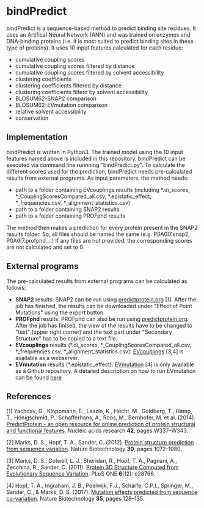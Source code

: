 # bindPredict

bindPredict is a sequence-based method to predict binding site residues. 
It uses an Artifical Neural Network (ANN) and was trained on enzymes and DNA-binding proteins 
(i.e. it is most suited to predict binding sites in these type of proteins).
It uses 10 input features calculated for each residue:
- cumulative coupling scores
- cumulative coupling scores filtered by distance
- cumulative coupling scores filtered by solvent accessibility
- clustering coefficients
- clustering coefficients filtered by distance
- clustering coefficients filterd by solvent accessibility
- BLOSUM62-SNAP2 comparison
- BLOSUM62-EVmutation comparison
- relative solvent accessibility
- conservation


## Implementation
bindPredict is written in Python3. The trained model using the 10 input features named above is included in this repository.
bindPredict can be executed via command line runnning "bindPredict.py".
To calculate the different scores used for the prediction, bindPredict needs pre-calculated results from external programs.
As input parameters, the method needs:
- path to a folder containing EVcouplings results 
  (including *.di_scores, *_CouplingScoresCompared_all.csv, *.epistatic_effect, *_frequencies.csv, *_alignment_statistics.csv)
- path to a folder containing SNAP2 results
- path to a folder containing PROFphd results

The method then makes a prediction for every protein present in the SNAP2 results folder. So, all files should be named the same (e.g. P0A0I7.snap2, P0A0I7.profphd,...)
If any files are not provided, the corresponding scores are not calculated and set to 0.

## External programs
The pre-calculated results from external programs can be calculated as follows:

- **SNAP2** results: SNAP2 can be run using [predictprotein.org](https://www.predictprotein.org/) [1]. After the job has finished, the results can be downloaded under "Effect of Point Mutations" using the export button.
- **PROFphd** results: PROFphd can also be run using [predictprotein.org](https://www.predictprotein.org/). After the job has finised, the view of the results have to be changed to "text" (upper right corner) and the text part under "Secondary Structure" has to be copied to a text file.
- **EVcouplings** results (\*.di_scores, \*_CouplingScoresCompared_all.csv, \*_frequencies.csv, \*_alignment_statistics.csv): [EVcouplings](http://evfold.org/evfold-web/newmarkec.do) [3,4] is available as a webserver.
- **EVmutation** results (\*.epistatic_effect): 
[EVmutation](https://marks.hms.harvard.edu/evmutation/index.html) [4] is only available as a Github repository. A detailed description on how to run EVmutation can be found [here](https://htmlpreview.github.io/?https://github.com/debbiemarkslab/EVmutation/blob/master/EVmutation.html)

## References
[1] Yachdav, G., Kloppmann, E., Laszlo, K., Hecht, M., Goldberg, T., Hamp, T., Hönigschmid, P., Schafferhans, A., Roos, M., Bernhofer, M. et al. (2014). [PredictProtein - an open resource for online prediction of protein structural and functional features](https://academic.oup.com/nar/article/42/W1/W337/2435518). Nucleic acids research **42**, pages W337–W343.

[2] Marks, D. S., Hopf, T. A., Sander, C. (2012). [Protein structure prediction from sequence variation](https://www.nature.com/articles/nbt.2419). Nature Biotechnology **30**, pages 1072-1080.

[3] Marks, D. S., Colwell, L. J., Sheridan, R., Hopf, T. A., Pagnani, A., Zecchina, R., Sander, C. (2011). [Protein 3D Structure Computed from Evolutionary Sequence Variation](http://journals.plos.org/plosone/article?id=10.1371/journal.pone.0028766). PLoS ONE **6**(12): e28766.

[4] Hopf, T. A., Ingraham, J. B., Poelwijk, F.J., Schärfe, C.P.I., Springer, M., Sander, C., & Marks, D. S. (2017). 
[Mutation effects predicted from sequence co-variation](https://www.nature.com/articles/nbt.3769). Nature Biotechnology **35**, pages 128–135.

